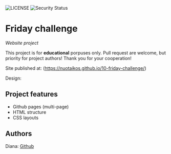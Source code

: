 ![LICENSE](https://img.shields.io/badge/license-MIT-blue.svg?style=flat-square)
![Security Status](https://img.shields.io/security-headers?label=Security&url=https%3A%2F%2Fgithub.com&style=flat-square)


# Friday challenge

_Website project_

This project is for **educational** porpuses only. Pull request are welcome, but priority for project authors! Thank you for your cooperation!

Site published at: (https://nuotaikos.github.io/10-friday-challenge/)

Design: 

## Project features

-   Github pages (multi-page)
-   HTML structure
-   CSS layouts  



## Authors

Diana: [Github](https://github.com/Nuotaikos)